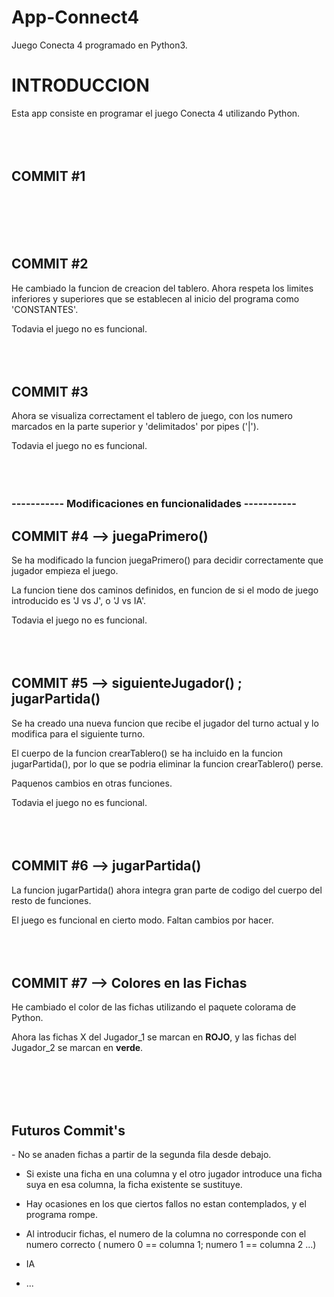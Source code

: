 # App-Connect4
Juego Conecta 4 programado en Python3.

<h1> INTRODUCCION </h1>
Esta app consiste en programar el juego Conecta 4 utilizando Python.
<br>
<br>
<br>
<br>

<h2> COMMIT #1 </h2>

<br>
<br>
<br>
<br>
<h2> COMMIT #2 </h2>
He cambiado la funcion de creacion del tablero. Ahora respeta los limites inferiores y superiores que se establecen al inicio del programa como 'CONSTANTES'.

Todavia el juego no es funcional.
<br>
<br>
<br>
<br>
<h2> COMMIT #3 </h2>
Ahora se visualiza correctament el tablero de juego, con los numero marcados en la parte superior y 'delimitados' por pipes ('|').

Todavia el juego no es funcional.
<br>
<br>
<br>
<br>



<h3> ----------- Modificaciones en funcionalidades ----------- </h3>

<h2> COMMIT #4 --> juegaPrimero() </h2>
Se ha modificado la funcion juegaPrimero() para decidir correctamente que jugador empieza el juego.

La funcion tiene dos caminos definidos, en funcion de si el modo de juego introducido es 'J vs J', o 'J vs IA'.


Todavia el juego no es funcional.
<br>
<br>
<br>
<br>

<h2> COMMIT #5 --> siguienteJugador() ; jugarPartida() </h2>
Se ha creado una nueva funcion que recibe el jugador del turno actual y lo modifica para el siguiente turno.

El cuerpo de la funcion crearTablero() se ha incluido en la funcion jugarPartida(), por lo que se podria eliminar la funcion crearTablero() perse.

Paquenos cambios en otras funciones.


Todavia el juego no es funcional.
<br>
<br>
<br>
<br>


<h2> COMMIT #6 --> jugarPartida() </h2>
La funcion jugarPartida() ahora integra gran parte de codigo del cuerpo del resto de funciones.

El juego es funcional en cierto modo. Faltan cambios por hacer.
<br>
<br>
<br>
<br>

<h2> COMMIT #7 --> Colores en las Fichas </h2>
He cambiado el color de las fichas utilizando el paquete colorama de Python.

Ahora las fichas X del Jugador_1 se marcan en **ROJO**, y las fichas del Jugador_2 se marcan en **verde**.



<br>
<br>
<br>
<br>

<h2> Futuros Commit's </h2>
  - No se anaden fichas a partir de la segunda fila desde debajo.
  
  - Si existe una ficha en una columna y el otro jugador introduce una ficha suya en esa columna, la ficha existente se sustituye.
  
  - Hay ocasiones en los que ciertos fallos no estan contemplados, y el programa rompe.
  
  - Al introducir fichas, el numero de la columna no corresponde con el numero correcto ( numero 0 == columna 1; numero 1 == columna 2 ...)
  
  - IA
  
  - ...


